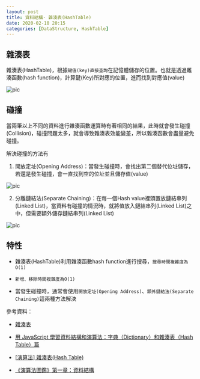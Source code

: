 ```yaml
---
layout: post    
title: 資料結構- 雜湊表(HashTable)
date: 2020-02-10 20:15
categories: [DataStructure, HashTable]
---
```


## 雜湊表

雜湊表(HashTable)，根據`鍵值(key)直接查詢`在記憶體儲存的位置。也就是透過雜湊函數(hash function)，計算鍵(Key)所對應的位置，進而找到對應值(value)

![pic](https://upload.wikimedia.org/wikipedia/commons/7/7d/Hash_table_3_1_1_0_1_0_0_SP.svg)

## 碰撞

當兩筆以上不同的資料進行雜湊函數運算時有著相同的結果，此時就會發生碰撞(Collision)，碰撞問題太多，就會導致雜湊表效能變差，所以雜湊函數會盡量避免碰撞。

解決碰撞的方法有

1. 開放定址(Opening Address)：當發生碰撞時，會找出第二個替代位址儲存，若還是發生碰撞，會一直找到空的位址並且儲存值(value)

![pic](https://upload.wikimedia.org/wikipedia/commons/b/bf/Hash_table_5_0_1_1_1_1_0_SP.svg)

2. 分離鏈結法(Separate Chaining)：在每一個Hash value裡頭置放鏈結串列(Linked List)，當資料有碰撞的情況時，就將值放入鏈結串列(Linked List)之中，但需要額外儲存鏈結串列(Linked List)

![pic](https://upload.wikimedia.org/wikipedia/commons/d/d0/Hash_table_5_0_1_1_1_1_1_LL.svg)

## 特性

- 雜湊表(HashTable)利用雜湊函數hash function進行搜尋，`搜尋時間複雜度為O(1)`

- `新增、移除時間複雜度為O(1)`

- 當發生碰撞時，通常會使用`開放定址(Opening Address)`、`額外鏈結法(Separate Chaining)`這兩種方法解決

參考資料：

- [雜湊表](https://zh.wikipedia.org/wiki/%E5%93%88%E5%B8%8C%E8%A1%A8)

- [用 JavaScript 學習資料結構和演算法：字典（Dictionary）和雜湊表（Hash Table）篇](https://blog.kdchang.cc/2016/09/23/javascript-data-structure-algorithm-dictionary-hash-table/)

- [[演算法] 雜湊表(Hash Table)](https://carlos-studio.com/2018/01/21/%E6%BC%94%E7%AE%97%E6%B3%95-%E9%9B%9C%E6%B9%8A%E8%A1%A8hash-table/)

- [《演算法圖鑑》第一章：資料結構](https://medium.com/change-or-die/%E6%BC%94%E7%AE%97%E6%B3%95%E5%9C%96%E9%91%91-%E7%AC%AC%E4%B8%80%E7%AB%A0-%E8%B3%87%E6%96%99%E7%B5%90%E6%A7%8B-10d5a6337be5)
